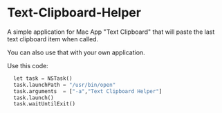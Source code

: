 # Text-Clipboard-Helper
A simple application for Mac App "Text Clipboard" that will paste the last text clipboard item when called.

You can also use that with your own application.

Use this code:
```python
  let task = NSTask()
  task.launchPath = "/usr/bin/open"
  task.arguments  = ["-a","Text Clipboard Helper"]
  task.launch()
  task.waitUntilExit()
  ```
